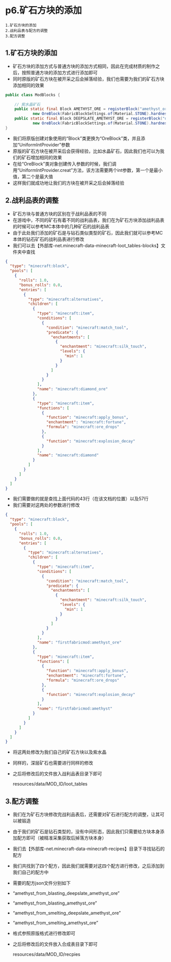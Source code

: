 # p6.矿石方块的添加

    1.矿石方块的添加
    2.战利品表与配方的调整
    3.配方调整

## 1.矿石方块的添加
- 矿石方块的添加方式与普通方块的添加方式相同，因此在完成材质的制作之后，按照普通方块的添加方式进行添加即可
- 同时原版的矿石方块在被开采之后会掉落经验，我们也需要为我们的矿石方块添加相同的效果
```java
public class ModBlocks {
    
    // 紫水晶矿石
    public static final Block AMETHYST_ORE = registerBlock("amethyst_ore",
            new OreBlock(FabricBlockSettings.of(Material.STONE).hardness(3.0F).requiresTool(), UniformIntProvider.create(2, 6)), ModItemGroup.LOSTsMOD);
    public static final Block DEEPSLATE_AMETHYST_ORE = registerBlock("deepslate_amethyst_ore",
            new OreBlock(FabricBlockSettings.of(Material.STONE).hardness(4.5F).requiresTool(), UniformIntProvider.create(2, 6)), ModItemGroup.LOSTsMOD);
}
```
- 我们将原版创建对象使用的“Block”类更换为“OreBlock”类，并且添加“UniformIntProvider”参数
- 原版的矿石方块在被开采后会获得经验，比如水晶矿石，因此我们也可以为我们的矿石增加相同的效果
- 在给“OreBlock”类对象创建传入参数的时候，我们调用“UniformIntProvider.creat”方法，该方法需要两个int参数，第一个是最小值，第二个是最大值
- 这样我们就成功地让我们的方块在被开采之后会掉落经验


## 2.战利品表的调整
- 矿石方块与普通方块的区别在于战利品表的不同
- 在游戏中，不同的矿石有着不同的战利品表，我们在为矿石方块添加战利品表的时候可以参考MC本体中的几种矿石的战利品表
- 由于此处我们添加的矿石是与钻石类似类型的矿石，因此我们就可以参考MC本体的钻石矿石的战利品表进行修改
- 我们可以去【外部库-net.minecraft-data-minecraft-loot_tables-blocks】文件夹中查找
```json
{
  "type": "minecraft:block",
  "pools": [
    {
      "rolls": 1.0,
      "bonus_rolls": 0.0,
      "entries": [
        {
          "type": "minecraft:alternatives",
          "children": [
            {
              "type": "minecraft:item",
              "conditions": [
                {
                  "condition": "minecraft:match_tool",
                  "predicate": {
                    "enchantments": [
                      {
                        "enchantment": "minecraft:silk_touch",
                        "levels": {
                          "min": 1
                        }
                      }
                    ]
                  }
                }
              ],
              "name": "minecraft:diamond_ore"
            },
            {
              "type": "minecraft:item",
              "functions": [
                {
                  "function": "minecraft:apply_bonus",
                  "enchantment": "minecraft:fortune",
                  "formula": "minecraft:ore_drops"
                },
                {
                  "function": "minecraft:explosion_decay"
                }
              ],
              "name": "minecraft:diamond"
            }
          ]
        }
      ]
    }
  ]
}
```
- 我们需要做的就是查找上面代码的43行（在该文档的位置）以及57行
- 我们需要对这两处的参数进行修改
```json
{
  "type": "minecraft:block",
  "pools": [
    {
      "rolls": 1.0,
      "bonus_rolls": 0.0,
      "entries": [
        {
          "type": "minecraft:alternatives",
          "children": [
            {
              "type": "minecraft:item",
              "conditions": [
                {
                  "condition": "minecraft:match_tool",
                  "predicate": {
                    "enchantments": [
                      {
                        "enchantment": "minecraft:silk_touch",
                        "levels": {
                          "min": 1
                        }
                      }
                    ]
                  }
                }
              ],
              "name": "firstfabricmod:amethyst_ore"
            },
            {
              "type": "minecraft:item",
              "functions": [
                {
                  "function": "minecraft:apply_bonus",
                  "enchantment": "minecraft:fortune",
                  "formula": "minecraft:ore_drops"
                },
                {
                  "function": "minecraft:explosion_decay"
                }
              ],
              "name": "firstfabricmod:amethyst"
            }
          ]
        }
      ]
    }
  ]
}
```
- 将这两处修改为我们自己的矿石方块以及紫水晶
- 同样的，深层矿石也需要进行同样的修改
- 之后将修改后的文件放入战利品表目录下即可


    resources/data/MOD_ID/loot_tables


## 3.配方调整
- 我们在为矿石方块修改完战利品表后，还需要对矿石进行配方的调整，让其可以被锻造
- 由于我们的矿石是钻石类型的，没有中间形态，因此我们只需要给方块本身添加配方即可（被精准采集获取后掉落方块本身）
- 我们去【外部库-net.minecraft-data-minecraft-recipes】目录下寻找钻石的配方
- 我们共找到了四个配方，因此我们就需要对这四个配方进行修改，之后添加到我们自己的配方中
- 需要的配方json文件分别如下
- “amethyst_from_blasting_deepslate_amethyst_ore”
- “amethyst_from_blasting_amethyst_ore”
- “amethyst_from_smelting_deepslate_amethyst_ore”
- “amethyst_from_smelting_amethyst_ore”
- 格式参照原版格式进行修改即可
- 之后将修改后的文件放入合成表目录下即可


    resources/data/MOD_ID/recpies

